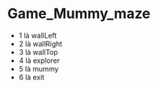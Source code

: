 # Game_Mummy_maze
- 1 là wallLeft
- 2 là wallRight
- 3 là wallTop
- 4 là explorer
- 5 là mummy
- 6 là exit